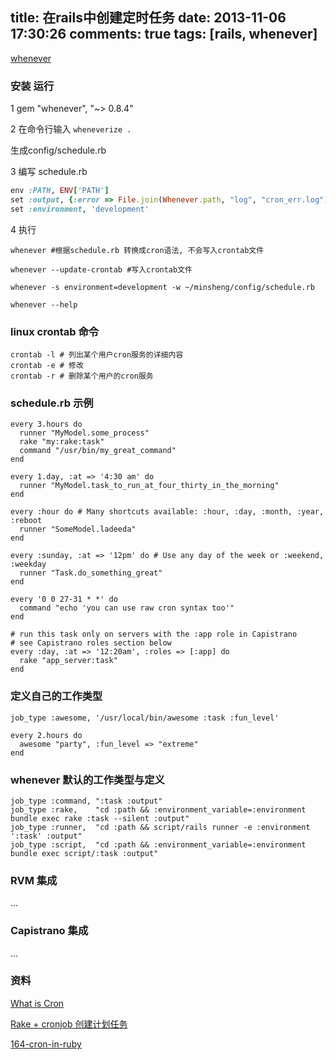 title: 在rails中创建定时任务
date: 2013-11-06 17:30:26
comments: true
tags: [rails, whenever]
---

[whenever](https://github.com/javan/whenever)

### 安装 运行
1 gem "whenever", "~> 0.8.4"

2 在命令行输入 ```wheneverize .```

生成config/schedule.rb

3 编写 schedule.rb

```ruby
env :PATH, ENV['PATH']
set :output, {:error => File.join(Whenever.path, "log", "cron_err.log"), :standard =>File.join(Whenever.path, "log", "cron_out.log")}
set :environment, 'development'
```

4 执行

    whenever #根据schedule.rb 转换成cron语法, 不会写入crontab文件

    whenever --update-crontab #写入crontab文件

    whenever -s environment=development -w ~/minsheng/config/schedule.rb

    whenever --help

### linux crontab 命令

    crontab -l # 列出某个用户cron服务的详细内容
    crontab -e # 修改
    crontab -r # 删除某个用户的cron服务

### schedule.rb 示例

```
every 3.hours do
  runner "MyModel.some_process"
  rake "my:rake:task"
  command "/usr/bin/my_great_command"
end

every 1.day, :at => '4:30 am' do
  runner "MyModel.task_to_run_at_four_thirty_in_the_morning"
end

every :hour do # Many shortcuts available: :hour, :day, :month, :year, :reboot
  runner "SomeModel.ladeeda"
end

every :sunday, :at => '12pm' do # Use any day of the week or :weekend, :weekday
  runner "Task.do_something_great"
end

every '0 0 27-31 * *' do
  command "echo 'you can use raw cron syntax too'"
end

# run this task only on servers with the :app role in Capistrano
# see Capistrano roles section below
every :day, :at => '12:20am', :roles => [:app] do
  rake "app_server:task"
end
```

### 定义自己的工作类型

```
job_type :awesome, '/usr/local/bin/awesome :task :fun_level'

every 2.hours do
  awesome "party", :fun_level => "extreme"
end
```

### whenever 默认的工作类型与定义

```
job_type :command, ":task :output"
job_type :rake,    "cd :path && :environment_variable=:environment bundle exec rake :task --silent :output"
job_type :runner,  "cd :path && script/rails runner -e :environment ':task' :output"
job_type :script,  "cd :path && :environment_variable=:environment bundle exec script/:task :output"
```

### RVM 集成
...

### Capistrano 集成
...

### 资料
[What is Cron](http://zh.wikipedia.org/wiki/Cron)

[Rake + cronjob 创建计划任务](http://huacnlee.com/blog/create-rails-task-scheduler-by-rake-and-cronjob/)

[164-cron-in-ruby](http://railscasts.com/episodes/164-cron-in-ruby)